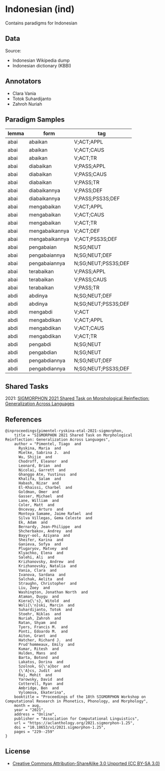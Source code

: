 # Indonesian (ind)

Contains paradigms for Indonesian

## Data

Source:
- Indonesian Wikipedia dump
- Indonesian dictionary (KBBI)


## Annotators
- Clara Vania
- Totok Suhardijanto
- Zahroh Nuriah

## Paradigm Samples

| lemma	 | form	 | tag	 |
|------|------|------|
| abai| abaikan	| V;ACT;APPL	|
| abai	| abaikan	| V;ACT;CAUS	|
| abai	| abaikan	| V;ACT;TR	|
| abai	| diabaikan	| V;PASS;APPL	|
| abai	| diabaikan	| V;PASS;CAUS	|
| abai	| diabaikan	| V;PASS;TR	|
| abai	| diabaikannya	| V;PASS;DEF	|
| abai	| diabaikannya	| V;PASS;PSS3S;DEF	|
| abai	| mengabaikan	| V;ACT;APPL	|
| abai	| mengabaikan	| V;ACT;CAUS	|
| abai	| mengabaikan	| V;ACT;TR	|
| abai	| mengabaikannya	| V;ACT;DEF	|
| abai	| mengabaikannya	| V;ACT;PSS3S;DEF	|
| abai	| pengabaian	| N;SG;NEUT	|
| abai	| pengabaiannya	| N;SG;NEUT;DEF	|
| abai	| pengabaiannya	| N;SG;NEUT;PSS3S;DEF	|
| abai	| terabaikan	| V;PASS;APPL	|
| abai	| terabaikan	| V;PASS;CAUS	|
| abai	| terabaikan	| V;PASS;TR	|
| abdi	| abdinya	| N;SG;NEUT;DEF	|
| abdi	| abdinya	| N;SG;NEUT;PSS3S;DEF	|
| abdi	| mengabdi	| V;ACT	|
| abdi	| mengabdikan	| V;ACT;APPL	|
| abdi	| mengabdikan	| V;ACT;CAUS	|
| abdi	| mengabdikan	| V;ACT;TR	|
| abdi	| pengabdi	| N;SG;NEUT	|
| abdi	| pengabdian	| N;SG;NEUT	|
| abdi	| pengabdiannya	| N;SG;NEUT;DEF	|
| abdi	| pengabdiannya	| N;SG;NEUT;PSS3S;DEF	|

## Shared Tasks
2021: [SIGMORPHON 2021 Shared Task on Morphological Reinflection: Generalization Across Languages](https://aclanthology.org/2021.sigmorphon-1.25/)


## References
```
@inproceedings{pimentel-ryskina-etal-2021-sigmorphon,
    title = "SIGMORPHON 2021 Shared Task on Morphological Reinflection: Generalization Across Languages",
    author = "Pimentel, Tiago  and
      Ryskina, Maria  and
      Mielke, Sabrina J.  and
      Wu, Shijie  and
      Chodroff, Eleanor  and
      Leonard, Brian  and
      Nicolai, Garrett  and
      Ghanggo Ate, Yustinus  and
      Khalifa, Salam  and
      Habash, Nizar  and
      El-Khaissi, Charbel  and
      Goldman, Omer  and
      Gasser, Michael  and
      Lane, William  and
      Coler, Matt  and
      Oncevay, Arturo  and
      Montoya Samame, Jaime Rafael  and
      Silva Villegas, Gema Celeste  and
      Ek, Adam  and
      Bernardy, Jean-Philippe  and
      Shcherbakov, Andrey  and
      Bayyr-ool, Aziyana  and
      Sheifer, Karina  and
      Ganieva, Sofya  and
      Plugaryov, Matvey  and
      Klyachko, Elena  and
      Salehi, Ali  and
      Krizhanovsky, Andrew  and
      Krizhanovsky, Natalia  and
      Vania, Clara  and
      Ivanova, Sardana  and
      Salchak, Aelita  and
      Straughn, Christopher  and
      Liu, Zoey  and
      Washington, Jonathan North  and
      Ataman, Duygu  and
      Kiera{\'s}, Witold  and
      Woli{\'n}ski, Marcin  and
      Suhardijanto, Totok  and
      Stoehr, Niklas  and
      Nuriah, Zahroh  and
      Ratan, Shyam  and
      Tyers, Francis M.  and
      Ponti, Edoardo M.  and
      Aiton, Grant  and
      Hatcher, Richard J.  and
      Prud'hommeaux, Emily  and
      Kumar, Ritesh  and
      Hulden, Mans  and
      Barta, Botond  and
      Lakatos, Dorina  and
      Szolnok, G{\'a}bor  and
      {\'A}cs, Judit  and
      Raj, Mohit  and
      Yarowsky, David  and
      Cotterell, Ryan  and
      Ambridge, Ben  and
      Vylomova, Ekaterina",
    booktitle = "Proceedings of the 18th SIGMORPHON Workshop on Computational Research in Phonetics, Phonology, and Morphology",
    month = aug,
    year = "2021",
    address = "Online",
    publisher = "Association for Computational Linguistics",
    url = "https://aclanthology.org/2021.sigmorphon-1.25",
    doi = "10.18653/v1/2021.sigmorphon-1.25",
    pages = "229--259"
}
```

## License
- [Creative Commons Attribution-ShareAlike 3.0 Unported (CC BY-SA 3.0)](https://creativecommons.org/licenses/by-sa/3.0/)
